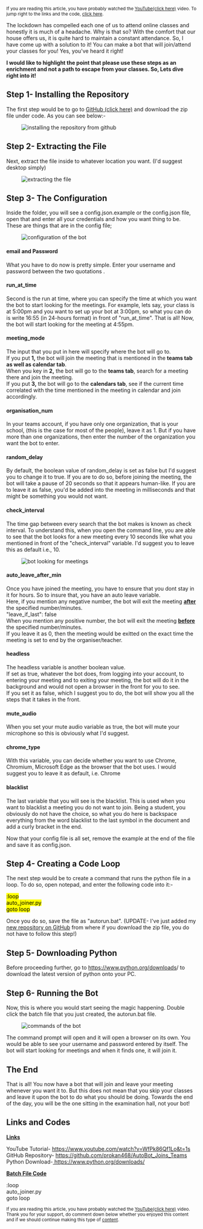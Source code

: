 <!-- wp:paragraph -->
<p><sub>If you are reading this article, you have probably watched the <a href="https://www.youtube.com/watch?v=WfPk86Qf1Lo&amp;t=1s" target="_blank" rel="noreferrer noopener">YouTube(click here)</a> video. To jump right to the links and the code, <a href="#links-and-codes">click here</a>.</sub></p>
<!-- /wp:paragraph -->

<!-- wp:paragraph -->
<p>The lockdown has compelled each one of us to attend online classes and honestly it is much of a headache. Why is that so? With the comfort that our house offers us, it is quite hard to maintain a constant attendance. So, I have come up with a solution to it! You can make a bot that will join/attend your classes for you! Yes, you've heard it right! </p>
<!-- /wp:paragraph -->

<!-- wp:paragraph -->
<p><strong>I would like to highlight the point that please use these steps as an enrichment and not a path to escape from your classes. So, Lets dive right into it!</strong></p>
<!-- /wp:paragraph -->

<!-- wp:heading -->
<h2>Step 1- Installing the Repository</h2>
<!-- /wp:heading -->

<!-- wp:paragraph -->
<p>The first step would be to go to <a href="https://github.com/prokan468/AutoBot_Joins_Teams/" target="_blank" rel="noreferrer noopener">GitHub (click here)</a> and download the zip file under code. As you can see below:-</p>
<!-- /wp:paragraph -->

<!-- wp:image {"id":1837,"sizeSlug":"large","linkDestination":"none"} -->
<figure class="wp-block-image size-large"><img src="https://raniac.in/wp-content/uploads/2020/12/TobiasPankner_Teams-Auto-Joiner_-Python-script-to-automatically-join-Microsoft-Teams-meetings.-Google-Chrome-09-12-2020-00_00_13-1024x522.png" alt="installing the repository from github" class="wp-image-1837"/></figure>
<!-- /wp:image -->

<!-- wp:heading -->
<h2>Step 2- Extracting the File</h2>
<!-- /wp:heading -->

<!-- wp:paragraph -->
<p>Next, extract the file inside to whatever location you want. (I'd suggest desktop simply)</p>
<!-- /wp:paragraph -->

<!-- wp:image {"id":1835,"sizeSlug":"large","linkDestination":"none"} -->
<figure class="wp-block-image size-large"><img src="https://raniac.in/wp-content/uploads/2020/12/Screenshot-2020-12-08-235943-1024x546.png" alt="extracting the file" class="wp-image-1835"/></figure>
<!-- /wp:image -->

<!-- wp:heading -->
<h2>Step 3- The Configuration</h2>
<!-- /wp:heading -->

<!-- wp:paragraph -->
<p>Inside the folder, you will see a config.json.example or the config.json file, open that and enter all your credentials and how you want thing to be. These are things that are in the config file;</p>
<!-- /wp:paragraph -->

<!-- wp:image {"id":1839,"sizeSlug":"large","linkDestination":"none"} -->
<figure class="wp-block-image size-large"><img src="https://raniac.in/wp-content/uploads/2020/12/config.json-Notepad-09-12-2020-00_04_49-1024x513.png" alt="configuration of the bot" class="wp-image-1839"/></figure>
<!-- /wp:image -->

<!-- wp:heading {"level":4} -->
<h4>email and Password</h4>
<!-- /wp:heading -->

<!-- wp:paragraph -->
<p>What you have to do now is pretty simple. Enter your username and password between the two quotations .</p>
<!-- /wp:paragraph -->

<!-- wp:heading {"level":4} -->
<h4>run_at_time</h4>
<!-- /wp:heading -->

<!-- wp:paragraph -->
<p>Second is the run at time, where you can specify the time at which you want the bot to start looking for the meetings. For example, lets say, your class is at 5:00pm and you want to set up your bot at 3:00pm, so what you can do is write 16:55 (in 24-hours format) in front of "run_at_time". That is all! Now, the bot will start looking for the meeting at 4:55pm.</p>
<!-- /wp:paragraph -->

<!-- wp:heading {"level":4} -->
<h4>meeting_mode</h4>
<!-- /wp:heading -->

<!-- wp:paragraph -->
<p>The input that you put in here will specify where the bot will go to. <br>If you put <strong>1,</strong> the bot will join the meeting that is mentioned in the <strong>teams tab as well as calendar tab</strong>.<br>When you key in <strong>2,</strong> the bot will go to the <strong>teams tab</strong>, search for a meeting there and join the meeting.<br>If you put <strong>3,</strong> the bot will go to the <strong>calendars tab</strong>, see if the current time correlated with the time mentioned in the meeting in calendar and join accordingly.</p>
<!-- /wp:paragraph -->

<!-- wp:heading {"level":4} -->
<h4>organisation_num</h4>
<!-- /wp:heading -->

<!-- wp:paragraph -->
<p>In your teams account, if you have only one organization, that is your school, (this is the case for most of the people), leave it as 1. But if you have more than one organizations, then enter the number of the organization you want the bot to enter.</p>
<!-- /wp:paragraph -->

<!-- wp:heading {"level":4} -->
<h4>random_delay</h4>
<!-- /wp:heading -->

<!-- wp:paragraph -->
<p>By default, the boolean value of random_delay is set as false but I'd suggest you to change it to true. If you are to do so, before joining the meeting, the bot will take a pause of 20 seconds so that it appears human-like. If you are to leave it as false, you'd be added into the meeting in milliseconds and that might be something you would not want.</p>
<!-- /wp:paragraph -->

<!-- wp:heading {"level":4} -->
<h4>check_interval</h4>
<!-- /wp:heading -->

<!-- wp:paragraph -->
<p>The time gap between every search that the bot makes is known as check interval. To understand this, when you open the command line, you are able to see that the bot looks for a new meeting every 10 seconds like what you mentioned in front of the "check_interval" variable. I'd suggest you to leave this as default i.e., 10.</p>
<!-- /wp:paragraph -->

<!-- wp:image {"id":1852,"sizeSlug":"large","linkDestination":"none"} -->
<figure class="wp-block-image size-large"><img src="https://raniac.in/wp-content/uploads/2020/12/Films-TV-09-12-2020-01_04_51-1024x576.png" alt="bot looking for meetings" class="wp-image-1852"/></figure>
<!-- /wp:image -->

<!-- wp:heading {"level":4} -->
<h4>auto_leave_after_min</h4>
<!-- /wp:heading -->

<!-- wp:paragraph -->
<p>Once you have joined the meeting, you have to ensure that you dont stay in it for hours. So to insure that, you have an auto leave variable. <br>Here, if you mention any negative number, the bot will exit the meeting <strong><span style="text-decoration: underline;">after</span></strong> the specified number/minutes. <br>"leave_if_last": false<br>When you mention any positive number, the bot will exit the meeting <strong><span style="text-decoration: underline;">before</span></strong> the specified number/minutes.<br>If you leave it as 0, then the meeting would be exitted on the exact time the meeting is set to end by the organiser/teacher.</p>
<!-- /wp:paragraph -->

<!-- wp:heading {"level":4} -->
<h4>headless</h4>
<!-- /wp:heading -->

<!-- wp:paragraph -->
<p>The headless variable is another boolean value. <br>If set as true, whatever the bot does, from logging into your account, to entering your meeting and to exiting your meeting, the bot will do it in the background and would not open a browser in the front for you to see.<br>If you set it as false, which I suggest you to do, the bot will show you all the steps that it takes in the front.</p>
<!-- /wp:paragraph -->

<!-- wp:heading {"level":4} -->
<h4>mute_audio</h4>
<!-- /wp:heading -->

<!-- wp:paragraph -->
<p>When you set your mute audio variable as true, the bot will mute your microphone so this is obviously what I'd suggest.</p>
<!-- /wp:paragraph -->

<!-- wp:heading {"level":4} -->
<h4>chrome_type</h4>
<!-- /wp:heading -->

<!-- wp:paragraph -->
<p>With this variable, you can decide whether you want to use Chrome, Chromium, Microsoft Edge as the browser that the bot uses. I would suggest you to leave it as default, i.e. Chrome</p>
<!-- /wp:paragraph -->

<!-- wp:heading {"level":4} -->
<h4>blacklist</h4>
<!-- /wp:heading -->

<!-- wp:paragraph -->
<p>The last variable that you will see is the blacklist. This is used when you want to blacklist a meeting you do not want to join. Being a student, you obviously do not have the choice, so what you do here is backspace everything from the word blacklist to the last symbol in the document and add a curly bracket in the end.</p>
<!-- /wp:paragraph -->

<!-- wp:paragraph -->
<p>Now that your config file is all set, remove the example at the end of the file and save it as config.json.</p>
<!-- /wp:paragraph -->

<!-- wp:heading -->
<h2>Step 4- Creating a Code Loop</h2>
<!-- /wp:heading -->

<!-- wp:paragraph -->
<p>The next step would be to create a command that runs the python file in a loop. To do so, open notepad, and enter the following code into it:-</p>
<!-- /wp:paragraph -->

<!-- wp:coblocks/highlight -->
<p class="wp-block-coblocks-highlight"><mark class="wp-block-coblocks-highlight__content">:loop<br>auto_joiner.py<br>goto loop</mark></p>
<!-- /wp:coblocks/highlight -->

<!-- wp:paragraph -->
<p>Once you do so, save the file as "autorun.bat". (UPDATE- I've just added my <a href="https://github.com/prokan468/AutoBot_Joins_Teams" target="_blank" rel="noreferrer noopener">new repository on GitHub</a> from where if you download the zip file, you do not have to follow this step!)</p>
<!-- /wp:paragraph -->

<!-- wp:heading -->
<h2>Step 5- Downloading Python</h2>
<!-- /wp:heading -->

<!-- wp:paragraph -->
<p>Before proceeding further, go to <a href="https://www.python.org/downloads" target="_blank" rel="noreferrer noopener">https://www.python.org/downloads</a>/ to download the latest version of python onto your PC.</p>
<!-- /wp:paragraph -->

<!-- wp:heading -->
<h2>Step 6- Running the Bot</h2>
<!-- /wp:heading -->

<!-- wp:paragraph -->
<p>Now, this is where you would start seeing the magic happening. Double click the batch file that you just created, the autorun.bat file. </p>
<!-- /wp:paragraph -->

<!-- wp:image {"id":1855,"sizeSlug":"large","linkDestination":"none"} -->
<figure class="wp-block-image size-large"><img src="https://raniac.in/wp-content/uploads/2020/12/Screenshot-2020-12-09-011226-1024x543.png" alt="commands of the bot" class="wp-image-1855"/></figure>
<!-- /wp:image -->

<!-- wp:paragraph -->
<p>The command prompt will open and it will open a browser on its own. You would be able to see your username and password entered by itself. The bot will start looking for meetings and when it finds one, it will join it.</p>
<!-- /wp:paragraph -->

<!-- wp:heading -->
<h2>The End</h2>
<!-- /wp:heading -->

<!-- wp:paragraph -->
<p>That is all! You now have a bot that will join and leave your meeting whenever you want it to. But this does not mean that you skip your classes and leave it upon the bot to do what you should be doing. Towards the end of the day, you will be the one sitting in the examination hall, not your bot!</p>
<!-- /wp:paragraph -->

<!-- wp:heading -->
<h2 id="links-and-codes">Links and Codes</h2>
<!-- /wp:heading -->

<!-- wp:coblocks/alert -->
<div class="wp-block-coblocks-alert"><p class="wp-block-coblocks-alert__title"><strong><span style="text-decoration: underline;">Links</span></strong></p><p class="wp-block-coblocks-alert__text">YouTube Tutorial- <a href="https://www.youtube.com/watch?v=WfPk86Qf1Lo&amp;t=1s" target="_blank" rel="noreferrer noopener">https://www.youtube.com/watch?v=WfPk86Qf1Lo&amp;t=1s</a><br>GitHub Repository- <a href="https://github.com/prokan468/AutoBot_Joins_Teams" target="_blank" rel="noreferrer noopener">https://github.com/prokan468/AutoBot_Joins_Teams<br></a>Python Download-<a href="https://www.python.org/downloads/" target="_blank" rel="noreferrer noopener"> https://www.python.org/downloads/</a></p></div>
<!-- /wp:coblocks/alert -->

<!-- wp:coblocks/alert -->
<div class="wp-block-coblocks-alert"><p class="wp-block-coblocks-alert__title"><strong><span style="text-decoration: underline;">Batch File Code</span></strong></p><p class="wp-block-coblocks-alert__text">:loop<br>auto_joiner.py<br>goto loop</p></div>
<!-- /wp:coblocks/alert -->

<!-- wp:paragraph -->
<p><sub>If you are reading this article, you have probably watched the <a href="https://www.youtube.com/watch?v=WfPk86Qf1Lo&amp;t=1s" target="_blank" rel="noreferrer noopener">YouTube(click here)</a> video. Thank you for your support, do comment down below whether you enjoyed this content and if we should continue making this type of <a href="https://raniac.in/?p=1829">content</a>.</sub></p>
<!-- /wp:paragraph -->
